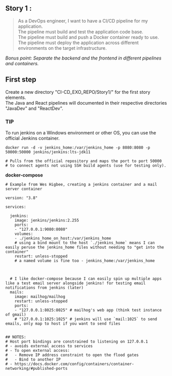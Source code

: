 ## Story 1 :
   
 >   As a DevOps engineer, I want to have a CI/CD pipeline for my application. \
 >       The pipeline must build and test the application code base. \
 >       The pipeline must build and push a Docker container ready to use. \
 >       The pipeline must deploy the application across different environments on the target       infrastructure.
    
_Bonus point: Separate the backend and the frontend in different pipelines and containers._

## First step

Create a new directory "CI-CD_EXO_REPO/Story1/" for the first story elements.\
The Java and React pipelines will documented in their respective directories "JavaDev" and "ReactDev".

### TIP
To run jenkins on a Windows environment or other OS, you can use the official Jenkins container.

```Docker
docker run -d -v jenkins_home:/var/jenkins_home -p 8080:8080 -p 50000:50000 jenkins/jenkins:lts-jdk11

# Pulls from the official repository and maps the port to port 50000
# to connect agents not using SSH build agents (use for testing only).
```

__docker-compose__
```Docker
# Example from Wes Higbee, creating a jenkins container and a mail server container

version: "3.8"

services:

  jenkins:
    image: jenkins/jenkins:2.255
    ports:
    - "127.0.0.1:9080:8080"
    volumes:
    - ./jenkins_home_on_host:/var/jenkins_home
    # using a bind mount to the host `./jenkins_home` means I can easily peruse the jenkins_home files without needing to "get into the container"
    restart: unless-stopped
    # a named volume is fine too - jenkins_home:/var/jenkins_home



  # I like docker-compose because I can easily spin up multiple apps like a test email server alongside jenkins! for testing email notifications from jenkins (later)
  mails:
    image: mailhog/mailhog
    restart: unless-stopped
    ports:
    - "127.0.0.1:8025:8025" # mailhog's web app (think test instance of gmail)
    # "127.0.0.1:1025:1025" # jenkins will use `mail:1025` to send emails, only map to host if you want to send files


## NOTES:
# Host port bindings are constrained to listening on 127.0.0.1
# - avoids external access to services
# - To open external access:
#   - Remove IP address constraint to open the flood gates
#   - Bind to another IP 
# - https://docs.docker.com/config/containers/container-networking/#published-ports
```